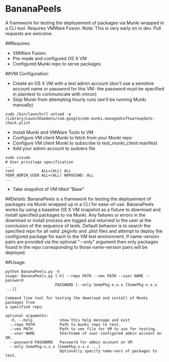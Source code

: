 # BananaPeels
A framework for testing the deployement of packages via Munki wrapped in a CLI tool. Requires VMWare Fusion.
Note: This is very early on in dev. Pull requests are welcome.

##Requires:
- VMWare Fusion
- Pre-made and configured OS X VM
- Configured Munki repo to serve packages

##VM Configuration:
- Create an OS X VM with a test admin account (don't use a sensitive account name or password for this VM- the password must be specified in plaintext to communicate with vmrun)
- Stop Munki from attempting hourly runs (we'll be running Munki manually)
```
sudo /bin/launchctl unload -w /Library/LaunchDaemons/com.googlecode.munki.managedsoftwareupdate-check.plist
```
- Install Munki and VMWare Tools to VM
- Configure VM client Munki to fetch from your Munki repo
- Configure VM client Munki to subscribe to test_munki_client manifest
- Add your admin account to sudoers file
```
sudo visudo
# User privilege specification
...
root            ALL=(ALL) ALL
YOUR_ADMIN_USER ALL=(ALL) NOPASSWD: ALL
...
```
- Take snapshot of VM titled "Base"

##Details:
BananaPeels is a framework for testing the deployement of packages via Munki wrapped up in a CLI for ease-of-use. BananaPeels works by using a baseline OS X VM snapshot as a fixture to download and install specified packages to via Munki. Any failures or errors in the download or install process are logged and returned to the user at the conclusion of the sequence of tests.
Default behavior is to search the specified repo for all valid .pkginfo and .plist files and attempt to deploy the configured package for each to the VM test environment. If name-version pairs are provided via the optional "--only" argument then only packages found in the repo corresponding to those name-version pairs will be deployed. 

##Usage:
```
python BananaPeels.py -h
usage: BananaPeels.py [-h] --repo PATH --vmx PATH --user NAME --password
                      PASSWORD [--only SomePkg-x.x.x [SomePkg-x.x.x ...]]

Command line tool for testing the download and install of Munki packages from
a specified repo.

optional arguments:
  -h, --help            show this help message and exit
  --repo PATH           Path to munki repo to test.
  --vmx PATH            Path to vmx file for VM to use for testing.
  --user NAME           Shortname of user configured admin account on VM.
  --password PASSWORD   Password for admin account on VM
  --only SomePkg-x.x.x [SomePkg-x.x.x ...]
                        Optionally specify name-vers of packages to test.
```

